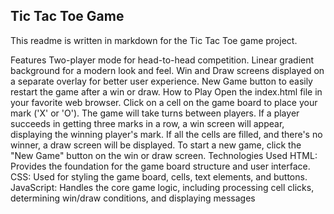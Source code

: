 ## Tic Tac Toe Game
This readme is written in markdown for the Tic Tac Toe game project.

Features
Two-player mode for head-to-head competition.
Linear gradient background for a modern look and feel.
Win and Draw screens displayed on a separate overlay for better user experience.
New Game button to easily restart the game after a win or draw.
How to Play
Open the index.html file in your favorite web browser.
Click on a cell on the game board to place your mark ('X' or 'O').
The game will take turns between players.
If a player succeeds in getting three marks in a row, a win screen will appear, displaying the winning player's mark.
If all the cells are filled, and there's no winner, a draw screen will be displayed.
To start a new game, click the "New Game" button on the win or draw screen.
Technologies Used
HTML: Provides the foundation for the game board structure and user interface.
CSS: Used for styling the game board, cells, text elements, and buttons.
JavaScript: Handles the core game logic, including processing cell clicks, determining win/draw conditions, and displaying messages
